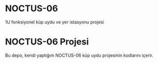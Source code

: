 # NOCTUS-06
1U fonksiyonel küp uydu ve yer istasyonu projesi
# NOCTUS-06 Projesi

Bu depo, kendi yaptığım NOCTUS-06 küp uydu projesinin kodlarını içerir.
